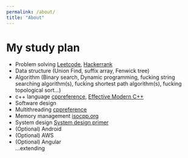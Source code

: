 ```yaml
---
permalink: /about/
title: "About"
---
```


# My study plan  
- Problem solving [Leetcode](https://leetcode.com/), [Hackerrank](https://www.hackerrank.com/)
- Data structure (Union Find, suffix array, Fenwick tree)
- Algorithm (Binary search, Dynamic programming, fucking string searching algorithm(s), fucking shortest path algorithm(s), fucking topological sort...)
- c++ language [cppreference](http://www.cppreference.com
), [Effective Modern C++](https://www.oreilly.com/library/view/effective-modern-c/9781491908419/)
- Software design
- Multithreading [cppreference](https://en.cppreference.com/w/cpp/thread)
- Memory management [isocpp.org](https://isocpp.org/wiki/faq/freestore-mgmt)
- System design [System design primer](https://github.com/donnemartin/system-design-primer)
- (Optional) Android
- (Optional) AWS
- (Optional) Angular  
...extending
